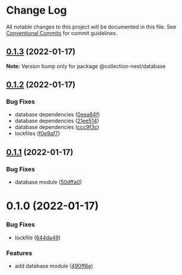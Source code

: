 # Change Log

All notable changes to this project will be documented in this file.
See [Conventional Commits](https://conventionalcommits.org) for commit guidelines.

## [0.1.3](https://github.com/developer239/collection-nest/compare/@collection-nest/database@0.1.2...@collection-nest/database@0.1.3) (2022-01-17)

**Note:** Version bump only for package @collection-nest/database





## [0.1.2](https://github.com/developer239/collection-nest/compare/@collection-nest/database@0.1.1...@collection-nest/database@0.1.2) (2022-01-17)


### Bug Fixes

* database dependencies ([0eea84f](https://github.com/developer239/collection-nest/commit/0eea84f0f7736f2f349bcd9d940c867b2e042f5f))
* database dependencies ([21ee514](https://github.com/developer239/collection-nest/commit/21ee5148a6cdf83c4614469edd1f59d38fcbc00e))
* database dependencies ([ccc9f3c](https://github.com/developer239/collection-nest/commit/ccc9f3c3dfea12af55284f44576e56154ff594a0))
* lockfiles ([f0e9af7](https://github.com/developer239/collection-nest/commit/f0e9af79ddea734786dbbb6be505114d11681a01))





## [0.1.1](https://github.com/developer239/collection-nest/compare/@collection-nest/database@0.1.0...@collection-nest/database@0.1.1) (2022-01-17)


### Bug Fixes

* database module ([50dffa0](https://github.com/developer239/collection-nest/commit/50dffa074fb4c33c41ff7a611ee57be5754764ba))





# 0.1.0 (2022-01-17)


### Bug Fixes

* lockfile ([644da49](https://github.com/developer239/collection-nest/commit/644da49a1532b932f34ed5a4463de3a429989504))


### Features

* add database module ([490ff6e](https://github.com/developer239/collection-nest/commit/490ff6e77ca0a79df3237082466eb2a52930e533))
